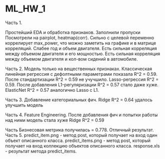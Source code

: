 # ML_HW_1
Часть 1.

Простейший EDA и обработка признаков.
Заполнили пропуски 
Посмотрели на pairplot, heatmap(сorr).
Cильно с целевой переменно коррелирует max_power, что можно заметить на графике и в матрице корреляций.
Слабее год и объем двигателя.
Есть сильная корреляция между объемом двигателя и его мощностью.
Есть сильная корреляция между объемом двигателя и кол-вом сидений в автомобиле.

Часть 2. Модель только на вещественных признаках.
Классическая линейная регрессия с дефолтными параметрами показала R^2 = 0.59.
После стандартизации  R^2 = 0.59 не учучшило.
Lasso-регрессия R^2 = 0.59.
После добавления L1-регуляризации R^2 = 0.57 стало даже хуже.
ElasticNet R^2 = 0.57 аналогично Lasso с L1.

Часть 3. Добавление категориальных фич.
Ridge R^2 = 0.64 удалось улучшить модель

Часть 4. Feature Engineering.
После добавления фич и попытки работы над ними модель стала хуже
Ridge R^2 = 0.59

Часть Бизнесовая метрика получилась = 0.778.
Отличный результат.
Часть 5. 
predict_item.png - метод post, который получает на вход один объект описанного класса.
predict_items.png - метод post, который получает на вход коллекцию объектов описанного класса.
response.xls - результат метода predict_items.
